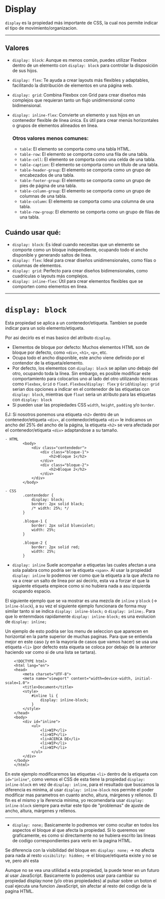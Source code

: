 # Display
`display` es la propiedad más importante de CSS, la cual nos permite indicar el tipo de movimiento/organizacion.

---
## Valores
* `display: block`: Aunque es menos común, puedes utilizar Flexbox dentro de un elemento con `display: block` para controlar la disposición de sus hijos.
* `display: flex`: Te ayuda a crear layouts más flexibles y adaptables, facilitando la distribución de elementos en una página web.
* `display: grid`: Combina Flexbox con Grid para crear diseños más complejos que requieran tanto un flujo unidimensional como bidimensional.
* `display: inline-flex`: Convierte un elemento y sus hijos en un contenedor flexible de línea única. Es útil para crear menús horizontales o grupos de elementos alineados en línea.

	### Otros valores menos comunes:
	* `table`: El elemento se comporta como una tabla HTML.
	* `table-row`: El elemento se comporta como una fila de una tabla.
	* `table-cell`: El elemento se comporta como una celda de una tabla.
	* `table-caption`: El elemento se comporta como un título de una tabla.
	* `table-header-group`: El elemento se comporta como un grupo de encabezados de una tabla.
	* `table-footer-group`: El elemento se comporta como un grupo de pies de página de una tabla.
	* `table-column-group`: El elemento se comporta como un grupo de columnas de una tabla.
	* `table-column`: El elemento se comporta como una columna de una tabla.
	* `table-row-group`: El elemento se comporta como un grupo de filas de una tabla.

## Cuándo usar qué:
* `display: block`: Es ideal cuando necesitas que un elemento se comporte como un bloque independiente, ocupando todo el ancho disponible y generando saltos de línea.
* `display: flex`: Ideal para crear diseños unidimensionales, como filas o columnas de elementos.
* `display: grid`: Perfecto para crear diseños bidimensionales, como cuadrículas o layouts más complejos.
* `display: inline-flex`: Útil para crear elementos flexibles que se comporten como elementos en línea.

---

# `display: block`
Esta propiedad se aplica a un contenedor/etiqueta. Tambien se puede indicar para un solo elemento/etiqueta.

Por asi decirlo es el mas basico del atributo `display`.

* Elementos de bloque por defecto: Muchos elementos HTML son de bloque por defecto, como `<div>`, `<h1>`, `<p>`, etc.
* Ocupa todo el ancho disponible, este ancho viene definido por el contendor de la etiqueta/elemento.
* Por defecto, los elementos con `display: block` se apilan uno debajo del otro, ocupando toda la línea. Sin embargo, es posible modificar este comportamiento para colocarlos uno al lado del otro utilizando técnicas como `Flexbox`, `Grid` o `float`. `Flexbox`/`display: flex` y `Grid`/`display: grid` serian dos opciones a indicar en el contenedor de las etiquetas con `display: block`, mientras que `float` seria un atributo para  las etiquetas con `display: block`
* Si pueden usar las propiedades CSS `width`, `height`, `padding` y/o `border`.

EJ: 
	Si nosotros ponemos una etiqueta `<h2>` dentro de un contenedor/etiqueta `<div>`, al contenedor/etiqueta `<div>` le indicamos un ancho del 25% del ancho de la página, la etiqueta `<h2>` se vera afectada por el contenedor/etiqueta `<div>` adaptandose a su tamaño.

```
- HTML
		<body>
		    <div class="contendedor">
		        <div class="bloque-1">
		            <h2>Bloque 1</h2>
		        </div>
		        <div class="bloque-2">
		            <h2>Bloque 2</h2>
		        </div>
		    </div>
		</body>

- CSS
		.contendedor {
		    display: block;
		    border: 2px solid black;
		    /* width: 25%; */
		}

		.bloque-1 {
		    border: 2px solid blueviolet;
		    width: 25%;
		}

		.bloque-2 {
		    border: 2px solid red;
		    width: 25%;
		}
```

* `display: inline`
Suele acompañar a etiquetas las cuales afectan a una sola palabra como podria ser la etiqueta `<span>`.
Al usar la propiedàd `display: inline` lo podemos ver como que la etiqueta a la que afecta no va a crear un salto de linea por asi decirlo, esta va a forzar el que la siguiente etiqueta empiece como si no hubiera nada a asu izquierda ocupando espacio.


El siguiente ejemplo que se va mostrar es una mezcla de `inline` y `block` (-> `ìnline-block`), a su vez el siguiente ejemplo funcionara de forma muy similar tanto si se indica `display: inline-block;` o `display: inline;`. Para que lo entenmdaos rapidamente `display: inline-block;` es una evolucion de `display: inline;`

Un ejemplo de esto podria ser los menu de seleccion que aparecen en horizontal en la parte superior de muchas paginas. Para que se entienda mejor en este caso (y en la mayoria de casos que vamos hacer) se usa una etiqueta `<li>` (por defecto esta eiqueta se coloca por debajo de la anterior haciendo var como si de una lista se tartara).

```
	<!DOCTYPE html>
	<html lang="en">
	<head>
		<meta charset="UTF-8">
		<meta name="viewport" content="width=device-width, initial-scale=1.0">
		<title>Document</title>
		<style>
			#inline li {
				display: inline-block;
			}
		</style>
	</head>
	<body>
		<div id="inline">
			<ul>
				<li>WIP</li>
				<li>WIP</li>
				<li>ACERCA DE</li>
				<li>WIP</li>
				<li>WIP</li>
			</ul>
		</div>
	</body>
	</html>
```
En este ejemplo modificaremos las etiquetas `<li>` dentro de la etiqueta con `id="inline"`, como vemos el CSS de esta tiene la propiedad `display: inline-block` en vez de `display: inline`, para el resultado que buscamos la diferencia es minima, al usar `display: inline-block` nos permite el poder modificar mas parametros en cuanto ancho, altura, márgenes y rellenos.
El fin es el mismo y la iferencia minima, yo recomendaria usar `display: inline-block` siempre para evitar este tipo de "problemas" de ajuste de ancho, altura, márgenes y rellenos.

---
* `display: none;`
Basicamente lo podremos ver como ocultar en todos los aspectos el bloque al que afecta la propiedad. Si lo queremos ver graficamente, es como si directamente no se hubiera escrito las lineas de codigo correspondientes para verlo en la pagina HTML.

Se diferencia con la visibilidad del bloque en:
`display: none;` -> no afecta para nada al resto
`visibility: hidden;` -> el bloque/etiqueta existe y no se ve, pero ahi esta

Aunque no se vea una utilidad a esta propiedad, la puede tener en un futuro al usar JavaScript.
Basicamente lo podemos usar para cambiar su propiedad display:none (y/o otras propiedades) al pulsar sobre un boton el cual ejecuta una funcion JavaScript, sin afectar al resto del codigo de la pagina HTML.
